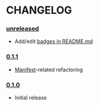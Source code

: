 # CHANGELOG

### [unreleased](https://github.com/speelbarrow/weensy.rs/blob/main)
- Add/edit [badges in README.md](https://github.com/speelbarrow/weensy.rs/blob/main/README.md?plain=1#L1)

### [0.1.1](https://github.com/speelbarrow/weensy.rs/blob/v0.1.1)
- [Manifest](https://github.com/speelbarrow/weensy.rs/blob/v0.1.1/Cargo.toml)-related refactoring

### [0.1.0](https://github.com/speelbarrow/weensy.rs/blob/v0.1.0)
- Initial release
